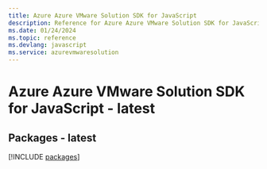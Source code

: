 ```yaml
---
title: Azure Azure VMware Solution SDK for JavaScript
description: Reference for Azure Azure VMware Solution SDK for JavaScript
ms.date: 01/24/2024
ms.topic: reference
ms.devlang: javascript
ms.service: azurevmwaresolution
---
```

# Azure Azure VMware Solution SDK for JavaScript - latest
## Packages - latest
[!INCLUDE [packages](azure-vmware-solution-index.md)]